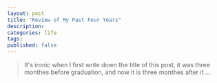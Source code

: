 ```yaml
---
layout: post
title: "Review of My Past Four Years"
description:
categories: life
tags:
published: false
---
```


> It's ironic when I first write down the title of this post, it was three monthes before graduation, and now it is three monthes after it ...
